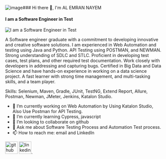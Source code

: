 ![image](https://github.com/nayem5590/nayem5590/assets/35754695/344a5ed7-5992-43ab-a755-9bb72874ee2c)### Hi there 👋, I'm AL EMRAN NAYEM
#### I am a Software Engineer in Test
![I am a Software Engineer in Test](https://media.licdn.com/dms/image/D5616AQFXVb2YKP0urw/profile-displaybackgroundimage-shrink_350_1400/0/1686169424276?e=1691625600&v=beta&t=ogLT5sCYNc_hntboT_eKb-Hg5PA1cX1hjZyEzktH3Eo)

A Software engineer graduate with a commitment to developing innovative and creative software solutions. I am experienced in Web Automation and testing using Java and Python. API Testing using POSTMAN, and NEWMAN. Strong understanding of SDLC and STLC. Proficient in developing test cases, test plans, and other required test documentation. Work closely with developers in addressing and capturing bugs. Certified in Big Data and Data Science and have hands-on experience in working on a data science project. A fast learner with strong time management, and multi-tasking skills, and a team player.

Skills: Selenium, Maven, Gradle, JUnit, TestNG, Extend Report, Allure, Postman, Newman, JMeter, Jenkins, Katalon Studio.

- 🔭 I’m currently working on Web Automation by Using Katalon Studio, Also Use Postman for API Testing. 
- 🌱 I’m currently learning Cypress, javascript 
- 👯 I’m looking to collaborate on github 
- 💬 Ask me about Software Testing Process and Automation Test process. 
- 📫 How to reach me: email and LinkedIn 


[<img src='https://cdn.jsdelivr.net/npm/simple-icons@3.0.1/icons/github.svg' alt='github' height='40'>](https://github.com/https://github.com/nayem5590)  [<img src='https://cdn.jsdelivr.net/npm/simple-icons@3.0.1/icons/linkedin.svg' alt='linkedin' height='40'>](https://media.licdn.com/dms/image/D5616AQFXVb2YKP0urw/profile-displaybackgroundimage-shrink_350_1400/0/1686169424276?e=1704326400&v=beta&t=ZpGTE0e49iyKdFIOoUmXLGHJqY4EGwxoFRk5PExPnNs).  

